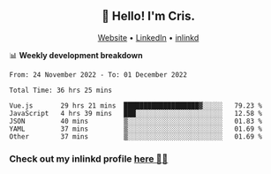 
<h2 align="center">👋 Hello! I'm Cris.</h2>
<p align="center">
  <a href="https://www.criscunas.dev">Website</a> •
  <a href="https://www.linkedin.com/in/cristophercunas/">LinkedIn</a> •
  <a href="https://www.inlinkd.app">inlinkd</a>
  
</p>


📊 **Weekly development breakdown**
<!--START_SECTION:waka-->

```text
From: 24 November 2022 - To: 01 December 2022

Total Time: 36 hrs 25 mins

Vue.js       29 hrs 21 mins  ███████████████████▓░░░░░   79.23 %
JavaScript   4 hrs 39 mins   ███░░░░░░░░░░░░░░░░░░░░░░   12.58 %
JSON         40 mins         ▒░░░░░░░░░░░░░░░░░░░░░░░░   01.83 %
YAML         37 mins         ▒░░░░░░░░░░░░░░░░░░░░░░░░   01.69 %
Other        37 mins         ▒░░░░░░░░░░░░░░░░░░░░░░░░   01.69 %
```

<!--END_SECTION:waka-->

<div> 
  <h3>Check out my inlinkd profile
  <a href="https://www.inlinkd.app/link/cristophercunas">here 👨‍💻</a>
  </h3>
</div>
